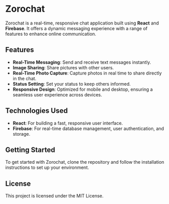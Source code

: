 
# Zorochat

Zorochat is a real-time, responsive chat application built using **React** and **Firebase**. It offers a dynamic messaging experience with a range of features to enhance online communication.

## Features

- **Real-Time Messaging**: Send and receive text messages instantly.
- **Image Sharing**: Share pictures with other users.
- **Real-Time Photo Capture**: Capture photos in real time to share directly in the chat.
- **Status Setting**: Set your status to keep others informed.
- **Responsive Design**: Optimized for mobile and desktop, ensuring a seamless user experience across devices.

## Technologies Used

- **React**: For building a fast, responsive user interface.
- **Firebase**: For real-time database management, user authentication, and storage.

## Getting Started

To get started with Zorochat, clone the repository and follow the installation instructions to set up your environment.

## License

This project is licensed under the MIT License.




